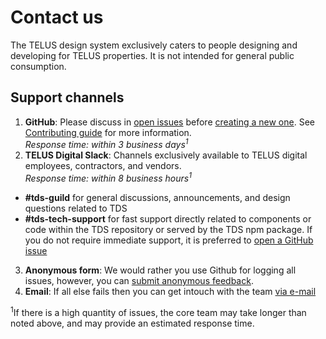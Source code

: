 # Contact us

The TELUS design system exclusively caters to people designing and developing for TELUS properties.
It is not intended for general public consumption.

<!-- TODO: is it necessary to separate channels for CRAFT-related support? -->
## Support channels

1. **GitHub**: Please discuss in [open issues](https://github.com/telusdigital/tds/issues) before 
  [creating a new one](https://github.com/telusdigital/tds/issues/new). See 
  [Contributing guide](./contributing/contributing.md) for more information.  
  _Response time: within 3 business days<sup>1</sup>_
2. **TELUS Digital Slack**: Channels exclusively available to TELUS digital employees, 
  contractors, and vendors.  
  _Response time: within 8 business hours<sup>1</sup>_
  - **#tds-guild** for general discussions, announcements, and design questions related to TDS
  - **#tds-tech-support** for fast support directly related to components or code within the TDS 
  repository or served by the TDS npm package. If you do not require immediate support, it is preferred to [open a GitHub issue](./contributing/contributing.md#1-submit-an-issue)
3. **Anonymous form**: We would rather you use Github for logging all issues, however, you can [submit anonymous feedback](https://goo.gl/forms/8g8n7BMjvLJN7bDr1).
4. **Email**: If all else fails then you can get intouch with the team [via e-mail](
n6k7q6p0r9m4c1l4@telusdigital.slack.com)

<sup>1</sup>If there is a high quantity of issues, the core team may take longer than noted above, 
and may provide an estimated response time.

